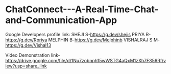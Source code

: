 # ChatConnect---A-Real-Time-Chat-and-Communication-App

Google Developers profile link: SHEJI S-https://g.dev/shejis PRIYA R-https://g.dev/Rpriya MELPHIN B-https://g.dev/Melphinb VISHALRAJ S M-https://g.dev/Vishal13

Video Demonstration link-https://drive.google.com/file/d/1Nu7zobnph15wWSTG4aQxM1zXh7F356Rf/view?usp=share_link
   
